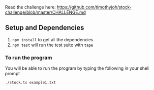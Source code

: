 Read the challenge here: https://github.com/timothyjoh/stock-challenge/blob/master/CHALLENGE.md

## Setup and Dependencies
1. `npm install` to get all the dependencies
2. `npm test` will run the test suite with `tape`

### To run the program
You will be able to run the program by typing the following
in your shell prompt

`./stock.ts example1.txt`

